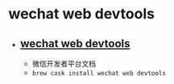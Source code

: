 # wechat web devtools
- [wechat web devtools](https://mp.weixin.qq.com/debug/wxadoc/dev/devtools/download.html)
  - 
  - 微信开发者平台文档
  - `brew cask install wechat web devtools`
